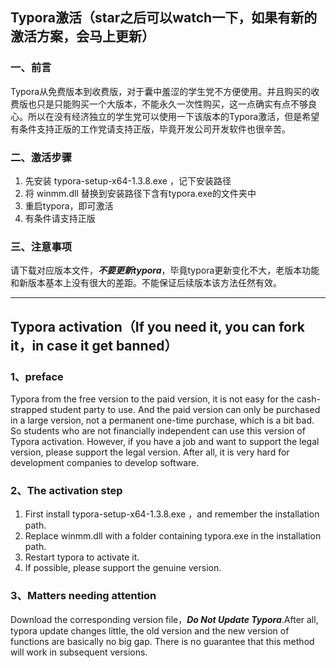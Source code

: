 ## Typora激活（star之后可以watch一下，如果有新的激活方案，会马上更新）

### 一、前言

Typora从免费版本到收费版，对于囊中羞涩的学生党不方便使用。并且购买的收费版也只是只能购买一个大版本，不能永久一次性购买，这一点确实有点不够良心。所以在没有经济独立的学生党可以使用一下该版本的Typora激活，但是希望有条件支持正版的工作党请支持正版，毕竟开发公司开发软件也很辛苦。

### 二、激活步骤

1. 先安装 typora-setup-x64-1.3.8.exe ，记下安装路径
2. 将 winmm.dll 替换到安装路径下含有typora.exe的文件夹中
3. 重启typora，即可激活
5. 有条件请支持正版

### 三、注意事项

请下载对应版本文件，***不要更新typora***，毕竟typora更新变化不大，老版本功能和新版本基本上没有很大的差距。不能保证后续版本该方法任然有效。

---

## Typora activation（If you need it, you can fork it，in case it get banned）

### 1、preface

Typora from the free version to the paid version, it is not easy for the cash-strapped student party to use. And the paid version can only be purchased in a large version, not a permanent one-time purchase, which is a bit bad. So students who are not financially independent can use this version of Typora activation. However, if you have a job and want to support the legal version, please support the legal version. After all, it is very hard for development companies to develop software.

### 2、The activation step

1. First install typora-setup-x64-1.3.8.exe ，and remember the installation path.
2. Replace winmm.dll with a folder containing typora.exe in the installation path.
3. Restart typora to activate it.
5. If possible, please support the genuine version.

### 3、Matters needing attention

Download the corresponding version file，***Do Not Update Typora***.After all, typora update changes little, the old version and the new version of functions are basically no big gap. There is no guarantee that this method will work in subsequent versions.
